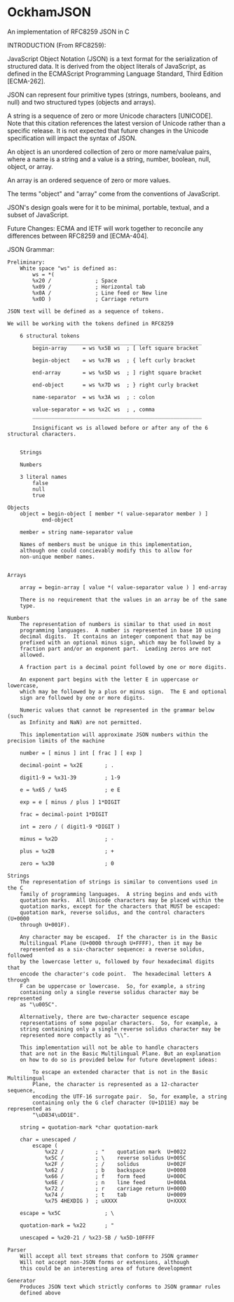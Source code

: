 # OckhamJSON
An implementation of RFC8259 JSON in C

INTRODUCTION (From RFC8259):

   JavaScript Object Notation (JSON) is a text format for the
   serialization of structured data.  It is derived from the object
   literals of JavaScript, as defined in the ECMAScript Programming
   Language Standard, Third Edition [ECMA-262].

   JSON can represent four primitive types (strings, numbers, booleans,
   and null) and two structured types (objects and arrays).

   A string is a sequence of zero or more Unicode characters [UNICODE].
   Note that this citation references the latest version of Unicode
   rather than a specific release.  It is not expected that future
   changes in the Unicode specification will impact the syntax of JSON.

   An object is an unordered collection of zero or more name/value
   pairs, where a name is a string and a value is a string, number,
   boolean, null, object, or array.

   An array is an ordered sequence of zero or more values.

   The terms "object" and "array" come from the conventions of
   JavaScript.

   JSON's design goals were for it to be minimal, portable, textual, and
   a subset of JavaScript.

Future Changes:
    ECMA and IETF will work together to reconcile any differences between
    RFC8259 and [ECMA-404]. 

JSON Grammar:

    Preliminary:
        White space "ws" is defined as:
            ws = *(
            %x20 /              ; Space
            %x09 /              ; Horizontal tab
            %x0A /              ; Line feed or New line
            %x0D )              ; Carriage return

    JSON text will be defined as a sequence of tokens.

    We will be working with the tokens defined in RFC8259

        6 structural tokens
            ______________________________________________________
            begin-array     = ws %x5B ws  ; [ left square bracket

            begin-object    = ws %x7B ws  ; { left curly bracket

            end-array       = ws %x5D ws  ; ] right square bracket

            end-object      = ws %x7D ws  ; } right curly bracket

            name-separator  = ws %x3A ws  ; : colon

            value-separator = ws %x2C ws  ; , comma
            ______________________________________________________

            Insignificant ws is allowed before or after any of the 6 structural characters.

            
        Strings

        Numbers

        3 literal names
            false
            null
            true

    Objects
        object = begin-object [ member *( value-separator member ) ]
               end-object

        member = string name-separator value

        Names of members must be unique in this implementation,
        although one could concievably modify this to allow for
        non-unique member names. 
        
    
    Arrays

        array = begin-array [ value *( value-separator value ) ] end-array

        There is no requirement that the values in an array be of the same
        type.

    Numbers
        The representation of numbers is similar to that used in most
        programming languages.  A number is represented in base 10 using
        decimal digits.  It contains an integer component that may be
        prefixed with an optional minus sign, which may be followed by a
        fraction part and/or an exponent part.  Leading zeros are not
        allowed.

        A fraction part is a decimal point followed by one or more digits.

        An exponent part begins with the letter E in uppercase or lowercase,
        which may be followed by a plus or minus sign.  The E and optional
        sign are followed by one or more digits.

        Numeric values that cannot be represented in the grammar below (such
        as Infinity and NaN) are not permitted.

        This implementation will approximate JSON numbers within the precision limits of the machine

        number = [ minus ] int [ frac ] [ exp ]

        decimal-point = %x2E       ; .

        digit1-9 = %x31-39         ; 1-9

        e = %x65 / %x45            ; e E

        exp = e [ minus / plus ] 1*DIGIT

        frac = decimal-point 1*DIGIT

        int = zero / ( digit1-9 *DIGIT )

        minus = %x2D               ; -

        plus = %x2B                ; +

        zero = %x30                ; 0

    Strings
        The representation of strings is similar to conventions used in the C
        family of programming languages.  A string begins and ends with
        quotation marks.  All Unicode characters may be placed within the
        quotation marks, except for the characters that MUST be escaped:
        quotation mark, reverse solidus, and the control characters (U+0000
        through U+001F).

        Any character may be escaped.  If the character is in the Basic
        Multilingual Plane (U+0000 through U+FFFF), then it may be
        represented as a six-character sequence: a reverse solidus, followed
        by the lowercase letter u, followed by four hexadecimal digits that
        encode the character's code point.  The hexadecimal letters A through
        F can be uppercase or lowercase.  So, for example, a string
        containing only a single reverse solidus character may be represented
        as "\u005C".

        Alternatively, there are two-character sequence escape
        representations of some popular characters.  So, for example, a
        string containing only a single reverse solidus character may be
        represented more compactly as "\\".

        This implementation will not be able to handle characters
        that are not in the Basic Multilingual Plane. But an explanation
        on how to do so is provided below for future development ideas:

            To escape an extended character that is not in the Basic Multilingual
            Plane, the character is represented as a 12-character sequence,
            encoding the UTF-16 surrogate pair.  So, for example, a string
            containing only the G clef character (U+1D11E) may be represented as
            "\uD834\uDD1E".

        string = quotation-mark *char quotation-mark

        char = unescaped /
            escape (
                %x22 /          ; "    quotation mark  U+0022
                %x5C /          ; \    reverse solidus U+005C
                %x2F /          ; /    solidus         U+002F
                %x62 /          ; b    backspace       U+0008
                %x66 /          ; f    form feed       U+000C
                %x6E /          ; n    line feed       U+000A
                %x72 /          ; r    carriage return U+000D
                %x74 /          ; t    tab             U+0009
                %x75 4HEXDIG )  ; uXXXX                U+XXXX

        escape = %x5C              ; \

        quotation-mark = %x22      ; "

        unescaped = %x20-21 / %x23-5B / %x5D-10FFFF

    Parser
        Will accept all text streams that conform to JSON grammer
        Will not accept non-JSON forms or extensions, although 
        this could be an interesting area of future development
    
    Generator
        Produces JSON text which strictly conforms to JSON grammar rules
        defined above